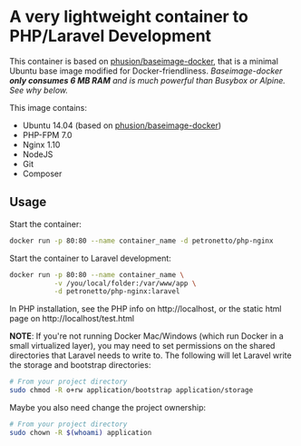A very lightweight container to PHP/Laravel Development
==============================================

This container is based on [phusion/baseimage-docker](http://phusion.github.io/baseimage-docker/), that is a minimal Ubuntu base image modified for Docker-friendliness.
_Baseimage-docker **only consumes 6 MB RAM** and is much powerful than Busybox or Alpine. See why below._

This image contains:
- Ubuntu 14.04 (based on [phusion/baseimage-docker](http://phusion.github.io/baseimage-docker/))
- PHP-FPM 7.0
- Nginx 1.10
- NodeJS
- Git
- Composer

Usage
-----
Start the container:
```bash
docker run -p 80:80 --name container_name -d petronetto/php-nginx
```

Start the container to Laravel development:
```bash
docker run -p 80:80 --name container_name \
           -v /you/local/folder:/var/www/app \
           -d petronetto/php-nginx:laravel
```

In PHP installation, see the PHP info on http://localhost, or the static html page on http://localhost/test.html


**NOTE**: If you're not running Docker Mac/Windows (which run Docker in a small virtualized layer), you may need to set permissions on the shared directories that Laravel needs to write to. The following will let Laravel write the storage and bootstrap directories:

```bash
# From your project directory
sudo chmod -R o+rw application/bootstrap application/storage
```

Maybe you also need change the project ownership:
```bash
# From your project directory
sudo chown -R $(whoami) application
```
